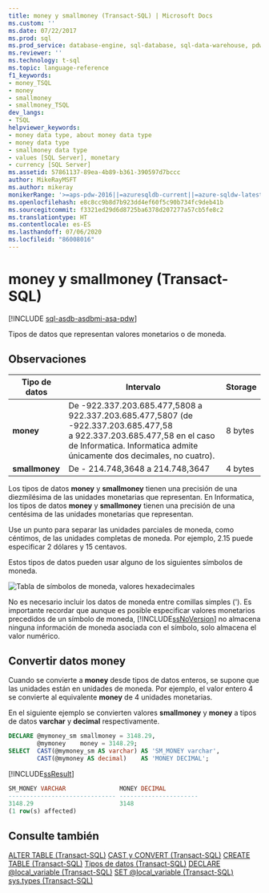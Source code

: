 ```yaml
---
title: money y smallmoney (Transact-SQL) | Microsoft Docs
ms.custom: ''
ms.date: 07/22/2017
ms.prod: sql
ms.prod_service: database-engine, sql-database, sql-data-warehouse, pdw
ms.reviewer: ''
ms.technology: t-sql
ms.topic: language-reference
f1_keywords:
- money_TSQL
- money
- smallmoney
- smallmoney_TSQL
dev_langs:
- TSQL
helpviewer_keywords:
- money data type, about money data type
- money data type
- smallmoney data type
- values [SQL Server], monetary
- currency [SQL Server]
ms.assetid: 57861137-89ea-4b89-b361-390597d7bccc
author: MikeRayMSFT
ms.author: mikeray
monikerRange: '>=aps-pdw-2016||=azuresqldb-current||=azure-sqldw-latest||>=sql-server-2016||=sqlallproducts-allversions||>=sql-server-linux-2017||=azuresqldb-mi-current'
ms.openlocfilehash: e8c8cc9b8d7b923dd4ef60f5c90b734fc9deb41b
ms.sourcegitcommit: f3321ed29d6d8725ba6378d207277a57cb5fe8c2
ms.translationtype: HT
ms.contentlocale: es-ES
ms.lasthandoff: 07/06/2020
ms.locfileid: "86008016"
---
```

# <a name="money-and-smallmoney-transact-sql"></a>money y smallmoney (Transact-SQL)
[!INCLUDE [sql-asdb-asdbmi-asa-pdw](../../includes/applies-to-version/sql-asdb-asdbmi-asa-pdw.md)]

Tipos de datos que representan valores monetarios o de moneda.
  
## <a name="remarks"></a>Observaciones  
  
|Tipo de datos|Intervalo|Storage|  
|---|---|---|
|**money**|De -922.337.203.685.477,5808 a 922.337.203.685.477,5807 (de -922.337.203.685.477,58<br />a 922.337.203.685.477,58 en el caso de Informatica.  Informatica admite únicamente dos decimales, no cuatro).|8 bytes|  
|**smallmoney**|De - 214.748,3648 a 214.748,3647|4 bytes|  
  
Los tipos de datos **money** y **smallmoney** tienen una precisión de una diezmilésima de las unidades monetarias que representan. En Informatica, los tipos de datos **money** y **smallmoney** tienen una precisión de una centésima de las unidades monetarias que representan.
  
Use un punto para separar las unidades parciales de moneda, como céntimos, de las unidades completas de moneda. Por ejemplo, 2.15 puede especificar 2 dólares y 15 centavos.
  
Estos tipos de datos pueden usar alguno de los siguientes símbolos de moneda.
  
![Tabla de símbolos de moneda, valores hexadecimales](../../t-sql/data-types/media/money01.gif "Tabla de símbolos de moneda, valores hexadecimales")
  
No es necesario incluir los datos de moneda entre comillas simples ('). Es importante recordar que aunque es posible especificar valores monetarios precedidos de un símbolo de moneda, [!INCLUDE[ssNoVersion](../../includes/ssnoversion-md.md)] no almacena ninguna información de moneda asociada con el símbolo, solo almacena el valor numérico.
  
## <a name="converting-money-data"></a>Convertir datos money
Cuando se convierte a **money** desde tipos de datos enteros, se supone que las unidades están en unidades de moneda. Por ejemplo, el valor entero 4 se convierte al equivalente **money** de 4 unidades monetarias.
  
En el siguiente ejemplo se convierten valores **smallmoney** y **money** a tipos de datos **varchar** y **decimal** respectivamente.
  
```sql
DECLARE @mymoney_sm smallmoney = 3148.29,  
        @mymoney    money = 3148.29;  
SELECT  CAST(@mymoney_sm AS varchar) AS 'SM_MONEY varchar',  
        CAST(@mymoney AS decimal)    AS 'MONEY DECIMAL';  
```  
  
[!INCLUDE[ssResult](../../includes/ssresult-md.md)]
  
```sql
SM_MONEY VARCHAR               MONEY DECIMAL  
------------------------------ ----------------------  
3148.29                        3148    
(1 row(s) affected)  
```  
  
## <a name="see-also"></a>Consulte también
[ALTER TABLE &#40;Transact-SQL&#41;](../../t-sql/statements/alter-table-transact-sql.md)
[CAST y CONVERT &#40;Transact-SQL&#41;](../../t-sql/functions/cast-and-convert-transact-sql.md)
[CREATE TABLE &#40;Transact-SQL&#41;](../../t-sql/statements/create-table-transact-sql.md)
[Tipos de datos &#40;Transact-SQL&#41;](../../t-sql/data-types/data-types-transact-sql.md)
[DECLARE @local_variable &#40;Transact-SQL&#41;](../../t-sql/language-elements/declare-local-variable-transact-sql.md)
[SET @local_variable &#40;Transact-SQL&#41;](../../t-sql/language-elements/set-local-variable-transact-sql.md)
[sys.types &#40;Transact-SQL&#41;](../../relational-databases/system-catalog-views/sys-types-transact-sql.md)
  
  
